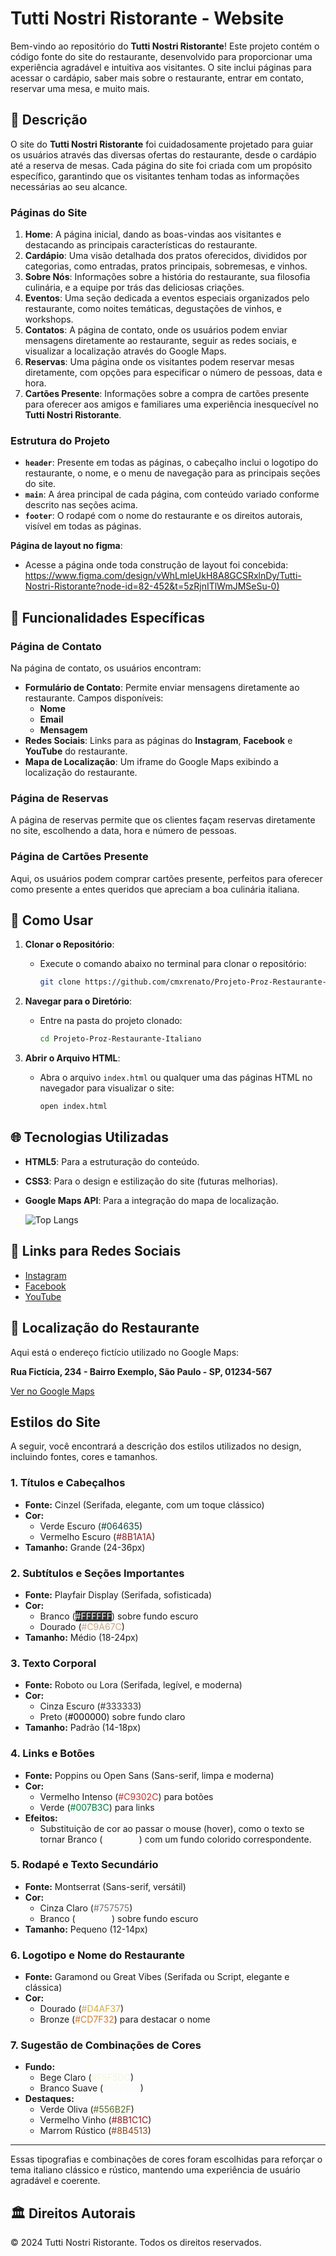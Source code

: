# Tutti Nostri Ristorante - Website

Bem-vindo ao repositório do **Tutti Nostri Ristorante**! Este projeto contém o código fonte do site do restaurante, desenvolvido para proporcionar uma experiência agradável e intuitiva aos visitantes. O site inclui páginas para acessar o cardápio, saber mais sobre o restaurante, entrar em contato, reservar uma mesa, e muito mais.

## 📜 Descrição

O site do **Tutti Nostri Ristorante** foi cuidadosamente projetado para guiar os usuários através das diversas ofertas do restaurante, desde o cardápio até a reserva de mesas. Cada página do site foi criada com um propósito específico, garantindo que os visitantes tenham todas as informações necessárias ao seu alcance.

### Páginas do Site

1. **Home**: A página inicial, dando as boas-vindas aos visitantes e destacando as principais características do restaurante.
2. **Cardápio**: Uma visão detalhada dos pratos oferecidos, divididos por categorias, como entradas, pratos principais, sobremesas, e vinhos.
3. **Sobre Nós**: Informações sobre a história do restaurante, sua filosofia culinária, e a equipe por trás das deliciosas criações.
4. **Eventos**: Uma seção dedicada a eventos especiais organizados pelo restaurante, como noites temáticas, degustações de vinhos, e workshops.
5. **Contatos**: A página de contato, onde os usuários podem enviar mensagens diretamente ao restaurante, seguir as redes sociais, e visualizar a localização através do Google Maps.
6. **Reservas**: Uma página onde os visitantes podem reservar mesas diretamente, com opções para especificar o número de pessoas, data e hora.
7. **Cartões Presente**: Informações sobre a compra de cartões presente para oferecer aos amigos e familiares uma experiência inesquecível no **Tutti Nostri Ristorante**.

### Estrutura do Projeto

- **`header`**: Presente em todas as páginas, o cabeçalho inclui o logotipo do restaurante, o nome, e o menu de navegação para as principais seções do site.
- **`main`**: A área principal de cada página, com conteúdo variado conforme descrito nas seções acima.
- **`footer`**: O rodapé com o nome do restaurante e os direitos autorais, visível em todas as páginas.


**Página de layout no figma**:
   - Acesse a página onde toda construção de layout foi concebida:
[https://www.figma.com/design/vWhLmleUkH8A8GCSRxlnDy/Tutti-Nostri-Ristorante?node-id=82-452&t=5zRjnITlWmJMSeSu-0) ](https://www.figma.com/design/vWhLmleUkH8A8GCSRxlnDy/Tutti-Nostri-Ristorante?node-id=82-452&t=5zRjnITlWmJMSeSu-0) 

## 📝 Funcionalidades Específicas

### Página de Contato

Na página de contato, os usuários encontram:

- **Formulário de Contato**: Permite enviar mensagens diretamente ao restaurante. Campos disponíveis:
  - **Nome**
  - **Email**
  - **Mensagem**
- **Redes Sociais**: Links para as páginas do **Instagram**, **Facebook** e **YouTube** do restaurante.
- **Mapa de Localização**: Um iframe do Google Maps exibindo a localização do restaurante.

### Página de Reservas

A página de reservas permite que os clientes façam reservas diretamente no site, escolhendo a data, hora e número de pessoas.

### Página de Cartões Presente

Aqui, os usuários podem comprar cartões presente, perfeitos para oferecer como presente a entes queridos que apreciam a boa culinária italiana.

## 🚀 Como Usar

1. **Clonar o Repositório**:
   - Execute o comando abaixo no terminal para clonar o repositório:
     ```bash
     git clone https://github.com/cmxrenato/Projeto-Proz-Restaurante-Italiano
     ```
  
2. **Navegar para o Diretório**:
   - Entre na pasta do projeto clonado:
     ```bash
     cd Projeto-Proz-Restaurante-Italiano
     ```
  
3. **Abrir o Arquivo HTML**:
   - Abra o arquivo `index.html` ou qualquer uma das páginas HTML no navegador para visualizar o site:
     ```bash
     open index.html
     ```

## 🌐 Tecnologias Utilizadas

- **HTML5**: Para a estruturação do conteúdo.
- **CSS3**: Para o design e estilização do site (futuras melhorias).
- **Google Maps API**: Para a integração do mapa de localização.

  ![Top Langs](https://github-readme-stats-git-masterrstaa-rickstaa.vercel.app/api/top-langs/?username=oMaestro174&layout=compact&bg_color=122&border_color=30A3DC&title_color=E94D5F&text_color=FFF)

## 🔗 Links para Redes Sociais

- [Instagram](https://www.instagram.com)
- [Facebook](https://www.facebook.com)
- [YouTube](https://www.youtube.com)

## 📍 Localização do Restaurante

Aqui está o endereço fictício utilizado no Google Maps:

**Rua Fictícia, 234 - Bairro Exemplo, São Paulo - SP, 01234-567**

[Ver no Google Maps](https://www.google.com/maps)




## Estilos do Site
A seguir, você encontrará a descrição dos estilos utilizados no design, incluindo fontes, cores e tamanhos.

### 1. Títulos e Cabeçalhos
- **Fonte:** Cinzel (Serifada, elegante, com um toque clássico)
- **Cor:** 
  - Verde Escuro (<span style="color:#064635;">#064635</span>)
  - Vermelho Escuro (<span style="color:#8B1A1A;">#8B1A1A</span>)
- **Tamanho:** Grande (24-36px)

### 2. Subtítulos e Seções Importantes
- **Fonte:** Playfair Display (Serifada, sofisticada)
- **Cor:** 
  - Branco (<span style="color:#FFFFFF; background-color:#333333;">#FFFFFF</span>) sobre fundo escuro
  - Dourado (<span style="color:#C9A67C;">#C9A67C</span>)
- **Tamanho:** Médio (18-24px)

### 3. Texto Corporal
- **Fonte:** Roboto ou Lora (Serifada, legível, e moderna)
- **Cor:** 
  - Cinza Escuro (<span style="color:#333333;">#333333</span>)
  - Preto (<span style="color:#000000;">#000000</span>) sobre fundo claro
- **Tamanho:** Padrão (14-18px)

### 4. Links e Botões
- **Fonte:** Poppins ou Open Sans (Sans-serif, limpa e moderna)
- **Cor:** 
  - Vermelho Intenso (<span style="color:#C9302C;">#C9302C</span>) para botões
  - Verde (<span style="color:#007B3C;">#007B3C</span>) para links
- **Efeitos:** 
  - Substituição de cor ao passar o mouse (hover), como o texto se tornar Branco (<span style="color:#FFFFFF;">#FFFFFF</span>) com um fundo colorido correspondente.

### 5. Rodapé e Texto Secundário
- **Fonte:** Montserrat (Sans-serif, versátil)
- **Cor:** 
  - Cinza Claro (<span style="color:#757575;">#757575</span>)
  - Branco (<span style="color:#FFFFFF;">#FFFFFF</span>) sobre fundo escuro
- **Tamanho:** Pequeno (12-14px)

### 6. Logotipo e Nome do Restaurante
- **Fonte:** Garamond ou Great Vibes (Serifada ou Script, elegante e clássica)
- **Cor:** 
  - Dourado (<span style="color:#D4AF37;">#D4AF37</span>)
  - Bronze (<span style="color:#CD7F32;">#CD7F32</span>) para destacar o nome

### 7. Sugestão de Combinações de Cores
- **Fundo:**
  - Bege Claro (<span style="color:#F5F5DC;">#F5F5DC</span>)
  - Branco Suave (<span style="color:#FAF9F6;">#FAF9F6</span>)
- **Destaques:**
  - Verde Oliva (<span style="color:#556B2F;">#556B2F</span>)
  - Vermelho Vinho (<span style="color:#8B1C1C;">#8B1C1C</span>)
  - Marrom Rústico (<span style="color:#8B4513;">#8B4513</span>)

---

Essas tipografias e combinações de cores foram escolhidas para reforçar o tema italiano clássico e rústico, mantendo uma experiência de usuário agradável e coerente.


## 🏛 Direitos Autorais

&copy; 2024 Tutti Nostri Ristorante. Todos os direitos reservados.
